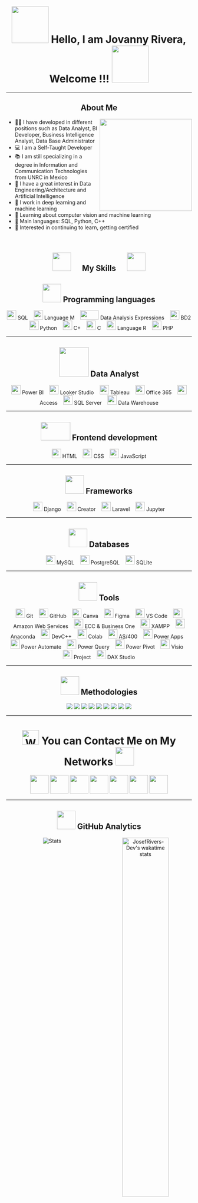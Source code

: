 <div align="center"> <h1 align="center"> <img src="https://media4.giphy.com/media/v1.Y2lkPTc5MGI3NjExcnQ1MDkzZTJoY2hmYnBsdnJmOHVhdHBlbWZ4ams2cmFhOXhndzFmMyZlcD12MV9pbnRlcm5hbF9naWZfYnlfaWQmY3Q9cw/zhYSVCirREeIZtONCI/giphy.gif" width="100px" height="100px"> Hello, I am Jovanny Rivera, Welcome !!! <img src="https://media2.giphy.com/media/v1.Y2lkPTc5MGI3NjExOHVsbHRjcWR0ZWtxZnVybHhqYWV4emFzYnpsNTQzemd0cmhzYmE2OCZlcD12MV9pbnRlcm5hbF9naWZfYnlfaWQmY3Q9cw/YRTTEUGIrOWyqkXjb8/giphy.gif" width="100px" height="100px"> </h1> </div>

-------------------

<div align="center">
<h2 align="center">About Me</a></h2>
</div>
<img align="right" src="https://github.com/7oSkaaa/7oSkaaa/blob/main/Images/Right_Side.gif?raw=true" width = 250px>

- 🧑‍💻 I have developed in different positions such as Data Analyst, BI Developer, Business Intelligence Analyst, Data Base Administrator
- 💻 I am a Self-Taught Developer
- 📚 I am still specializing in a degree in Information and Communication Technologies from UNRC in Mexico
- 📝 I have a great interest in Data Engineering/Architecture and Artificial Intelligence
- 🔭 I work in deep learning and machine learning
- 🌱 Learning about computer vision and machine learning
- 🌟 Main languages: SQL, Python, C++
- 🚩 Interested in continuing to learn, getting certified
<br>

<div align="center">
<h2 align="center"> <img src="https://media0.giphy.com/media/v1.Y2lkPTc5MGI3NjExcWh6Zzh0cmZqaHYxdnB3aDdzeWh1ODF6aTE3Mm44eTFmMTg5dHFkOSZlcD12MV9pbnRlcm5hbF9naWZfYnlfaWQmY3Q9cw/Zebztgv7jmkoLe1DoY/giphy.gif" width="50px" height="50px">&nbsp;&nbsp;&nbsp;&nbsp;&nbsp;&nbsp;My Skills&nbsp;&nbsp;&nbsp;&nbsp;&nbsp;&nbsp;<img src="https://media2.giphy.com/media/v1.Y2lkPTc5MGI3NjExeTVldjRpMGtubHpvaW5vYjFmcDVyaHZubXE2dXhpemVxcjZoemtudSZlcD12MV9pbnRlcm5hbF9naWZfYnlfaWQmY3Q9cw/wXTlDKOY0dFSfWU5cS/giphy.gif" width="50px" height="50px"> </a></h2>
</div>  
<div align="center">
<h2 align="center"> <img src="https://media3.giphy.com/media/v1.Y2lkPTc5MGI3NjExMnp1YzZxNDVuMHV5azFkNm01aWFzNzExdW81NHE2ZzloNTZmYXdhZyZlcD12MV9pbnRlcm5hbF9naWZfYnlfaWQmY3Q9cw/K77lWFobBeX5xcLsdp/giphy.gif" width="50px" height="50px"> Programming languages </a></h2>
</div>
<p align="center">
	<a><img src="https://img.icons8.com/?size=100&id=76899&format=png&color=ffffff" width="25px" height="25px"/> SQL </a>&nbsp;&nbsp;
	<a><img src="https://img.icons8.com/?size=100&id=38275&format=png&color=ffffff" width="25px" height="25px"/> Language M </a>&nbsp;&nbsp;
	<a><img src="https://powerbisp.com/wp-content/uploads/2020/10/Captura-de-pantalla-2020-10-07-132058.png" width="50px" height="25px"/> Data Analysis Expressions </a>&nbsp;&nbsp;
	<a><img src="https://img.icons8.com/?size=100&id=8305&format=png&color=ffffff" width="25px" height="25px"/> BD2 </a>&nbsp;&nbsp;
	<a><img src="https://img.icons8.com/?size=100&id=13441&format=png&color=000000" width="25px" height="25px"/> Python </a>&nbsp;&nbsp;
	<a><img src="https://img.icons8.com/?size=100&id=40669&format=png&color=000000" width="25px" height="25px"/> C+ </a>&nbsp;&nbsp;
	<a><img src="https://img.icons8.com/?size=100&id=40670&format=png&color=000000" width="25px" height="25px"/> C </a>&nbsp;&nbsp;
	<a><img src="https://img.icons8.com/?size=100&id=CLvQeiwFpit4&format=png&color=000000" width="25px" height="25px"/> Language R </a>&nbsp;&nbsp;
	<a><img src="https://img.icons8.com/?size=100&id=YrKoPXb4jv9l&format=png&color=000000" width="25px" height="25px"/> PHP </a>
</p>

-------------------

<div align="center">
<h2 align="center"> <img src="https://media4.giphy.com/media/v1.Y2lkPTc5MGI3NjExNTZvZG5lNGVmaGZic29la3NyN2Z3Z2RscWlyZDgwNGQ0MHlwM3psdSZlcD12MV9pbnRlcm5hbF9naWZfYnlfaWQmY3Q9cw/jTBW1D0MTq1qpS9OKW/giphy.gif" width="80px" height="80px"> Data Analyst </a></h2>
</div>
<p align="center">
	<a><img src="https://img.icons8.com/?size=100&id=Ny0t2MYrJ70p&format=png&color=000000" width="25px" height="25px"/> Power BI </a>&nbsp;&nbsp;
	<a><img src="https://img.icons8.com/?size=100&id=SruJhzn0nnLl&format=png&color=000000" width="25px" height="25px"/> Looker Studio </a>&nbsp;&nbsp;
	<a><img src="https://img.icons8.com/?size=100&id=9Kvi1p1F0tUo&format=png&color=000000" width="25px" height="25px"/> Tableau </a>&nbsp;&nbsp;
	<a><img src="https://img.icons8.com/?size=100&id=g7UKWvv49CoI&format=png&color=000000" width="25px" height="25px"/> Office 365 </a>&nbsp;&nbsp;
	<a><img src="https://img.icons8.com/?size=100&id=121160&format=png&color=000000" width="25px" height="25px"/> Access </a>&nbsp;&nbsp;
	<a><img src="https://img.icons8.com/?size=100&id=laYYF3dV0Iew&format=png&color=000000" width="25px" height="25px"/> SQL Server </a>&nbsp;&nbsp;
	<a><img src="https://img.icons8.com/?size=100&id=0NP-dr80pqTN&format=png&color=000000" width="25px" height="25px"/> Data Warehouse </a>
</p>

-------------------

<div align="center">
<h2 align="center"> <img src="https://media1.giphy.com/media/v1.Y2lkPTc5MGI3NjExaGR5OGtwbjZxeTNpZ3BhM3ZiZTB0ejQzZ3RrdGRyOXFtbjRkaDg3MiZlcD12MV9pbnRlcm5hbF9naWZfYnlfaWQmY3Q9cw/dzNSRoWOZtGUbnTXgM/giphy.gif" width="80px" height="50px"> Frontend development </a></h2>
</div>
<p align="center">
	<a><img src="https://img.icons8.com/?size=100&id=20909&format=png&color=000000" width="25px" height="25px"/> HTML </a>&nbsp;&nbsp;
	<a><img src="https://img.icons8.com/?size=100&id=21278&format=png&color=000000" width="25px" height="25px"/> CSS </a>&nbsp;&nbsp;
	<a><img src="https://img.icons8.com/?size=100&id=108784&format=png&color=000000" width="25px" height="25px"/> JavaScript </a>
</p>

-------------------

<div align="center">
<h2 align="center"> <img src="https://media2.giphy.com/media/v1.Y2lkPTc5MGI3NjExOHZmejlwdWJndzJhZzJrcXB6OWgzMXIwMnR2N3MweTN0OTlydzJnMiZlcD12MV9pbnRlcm5hbF9naWZfYnlfaWQmY3Q9cw/knh6IuGKMB4ySsg47z/giphy.gif" width="50px" height="50px"> Frameworks </a></h2>
</div>
<p align="center">
	<a><img src="https://img.icons8.com/?size=100&id=FIGDoN2v7gay&format=png&color=ffffff" width="25px" height="25px"/> Django </a>&nbsp;&nbsp;
	<a><img src="https://img.icons8.com/?size=100&id=47039&format=png&color=019E02" width="25px" height="25px"/> Creator </a>&nbsp;&nbsp;
	<a><img src="https://img.icons8.com/?size=100&id=hUvxmdu7Rloj&format=png&color=CC0000" width="25px" height="25px"/> Laravel </a>&nbsp;&nbsp;
	<a><img src="https://img.icons8.com/?size=100&id=J0SgMWzAxqFj&format=png&color=000000" width="25px" height="25px"/> Jupyter </a>
</p>

-------------------

<div align="center">
<h2 align="center"> <img src="https://media4.giphy.com/media/v1.Y2lkPTc5MGI3NjExaXk4aGxsenJqb3U2ZjZldHpvcmwxMXM3cHBvd2l2MGhzaGFjdGg1aiZlcD12MV9pbnRlcm5hbF9naWZfYnlfaWQmY3Q9cw/bkQWB9NuklnpShjT7d/giphy.gif" width="50px" height="50px"> Databases </a></h2>
</div>
<p align="center">
	<a><img src="https://img.icons8.com/?size=100&id=UFXRpPFebwa2&format=png&color=000000" width="25px" height="25px"/> MySQL </a>&nbsp;&nbsp;
	<a><img src="https://img.icons8.com/?size=100&id=38561&format=png&color=000000" width="25px" height="25px"/> PostgreSQL </a>&nbsp;&nbsp;
	<a><img src="https://img.icons8.com/?size=100&id=yjSayFwWHyCo&format=png&color=ffffff" width="25px" height="25px"/> SQLite </a>
</p>

-------------------

<div align="center">
<h2 align="center"> <img src="https://media3.giphy.com/media/v1.Y2lkPTc5MGI3NjExY2F6OWIwbWt2azBtd2huczhtdXUxajhjcXdoYTk0ZnZqYnl4anN6dyZlcD12MV9pbnRlcm5hbF9naWZfYnlfaWQmY3Q9cw/p2OBZ0crfuMlXcsiTU/giphy.gif" width="50px" height="50px"> Tools </a></h2>
</div>
<p align="center">
	<a><img src="https://img.icons8.com/?size=100&id=20906&format=png&color=000000" width="25px" height="25px"/> Git </a>&nbsp;&nbsp;
	<a><img src="https://img.icons8.com/?size=100&id=62856&format=png&color=ffffff" width="25px" height="25px"/> GitHub </a>&nbsp;&nbsp;
	<a><img src="https://img.icons8.com/?size=100&id=lAWjO4LexGga&format=png&color=000000" width="25px" height="25px"/> Canva </a>&nbsp;&nbsp;
	<a><img src="https://img.icons8.com/?size=100&id=zfHRZ6i1Wg0U&format=png&color=000000" width="25px" height="25px"/> Figma </a>&nbsp;&nbsp;
	<a><img src="https://img.icons8.com/?size=100&id=9OGIyU8hrxW5&format=png&color=000000" width="25px" height="25px"/> VS Code </a>&nbsp;&nbsp;
	<a><img src="https://img.icons8.com/?size=100&id=33039&format=png&color=000000" width="25px" height="25px"/> Amazon Web Services </a>&nbsp;&nbsp;
	<a><img src="https://img.icons8.com/?size=100&id=38192&format=png&color=000000" width="25px" height="25px"/> ECC & Business One </a>&nbsp;&nbsp;
	<a><img src="https://encrypted-tbn0.gstatic.com/images?q=tbn:ANd9GcSlSxPFELu8q6O4d1GSiWos73qQjFwKMVcnmg&s" width="25px" height="25px"/> XAMPP </a>&nbsp;&nbsp;
	<a><img src="https://img.icons8.com/?size=100&id=F4uMFPZgS0gt&format=png&color=000000" width="25px" height="25px"/> Anaconda </a>&nbsp;&nbsp;
	<a><img src="https://img.icons8.com/?size=100&id=n98knU41v5Aq&format=png&color=000000" width="25px" height="25px"/> DevC++ </a>&nbsp;&nbsp;
	<a><img src="https://img.icons8.com/?size=100&id=lOqoeP2Zy02f&format=png&color=000000" width="25px" height="25px"/> Colab </a>&nbsp;&nbsp;
	<a><img src="https://img.icons8.com/?size=100&id=31754&format=png&color=000000" width="25px" height="25px"/> AS/400 </a>&nbsp;&nbsp;
	<a><img src="https://img.icons8.com/?size=100&id=dFQ55kLSmeny&format=png&color=000000" width="25px" height="25px"/> Power Apps </a>&nbsp;&nbsp;
	<a><img src="https://img.icons8.com/?size=100&id=NAUAHKddarlE&format=png&color=000000" width="25px" height="25px"/> Power Automate </a>&nbsp;&nbsp;
	<a><img src="https://www.ted.com.my/wp-content/uploads/2018/06/Icon-power-query-100x100.png" width="25px" height="25px"/> Power Query </a>&nbsp;&nbsp;
	<a><img src="https://www.ted.com.my/wp-content/uploads/2018/06/Icon-power-pivot-100x100.png" width="25px" height="25px"/> Power Pivot </a>&nbsp;&nbsp;
	<a><img src="https://img.icons8.com/?size=100&id=NAUAHKddarlE&format=png&color=000000" width="25px" height="25px"/> Visio </a>&nbsp;&nbsp;
	<a><img src="https://img.icons8.com/?size=100&id=wRr_WQtDZK0m&format=png&color=000000" width="25px" height="25px"/> Project </a>&nbsp;&nbsp;
	<a><img src="https://cdn.sqlbi.com/wp-content/uploads/daxstudio-logo.svg" width="25px" height="25px"/> DAX Studio </a>
</p>

-------------------

<div align="center">
<h2 align="center"> <img src="https://media4.giphy.com/media/v1.Y2lkPTc5MGI3NjExdjB0Nml0ZTE5ZG1pZHUxdDlsb3N5bWxmZnd2NmplbHZhbm50NWxxdyZlcD12MV9pbnRlcm5hbF9naWZfYnlfaWQmY3Q9cw/L2a6y1s3D3lm8FxYpE/giphy.gif" width="50px" height="50px"> Methodologies </a></h2>
</div>
<p align="center">
	<a> <img src="https://img.shields.io/badge/Kanban-%23181717.svg?style=plastic&logo=googledocs&logoColor=white"/></a>
	<a> <img src="https://img.shields.io/badge/Scrum-%23181717.svg?style=plastic&logo=googledocs&logoColor=white"/></a>
	<a> <img src="https://img.shields.io/badge/Kaizen-%23181717.svg?style=plastic&logo=googledocs&logoColor=white"/></a>
	<a> <img src="https://img.shields.io/badge/Maching_Learning-%23181717.svg?style=plastic&logo=googledocs&logoColor=white"/></a>
	<a> <img src="https://img.shields.io/badge/Lean_Office-%23181717.svg?style=plastic&logo=googledocs&logoColor=white"/></a>
	<a> <img src="https://img.shields.io/badge/WorkShop-%23181717.svg?style=plastic&logo=googledocs&logoColor=white"/></a>
	<a> <img src="https://img.shields.io/badge/Data_Quality_Check-%23181717.svg?style=plastic&logo=googledocs&logoColor=white"/></a>
	<a> <img src="https://img.shields.io/badge/Data_Governance-%23181717.svg?style=plastic&logo=googledocs&logoColor=white"/></a>
	<a> <img src="https://img.shields.io/badge/Six_Sigma-%23181717.svg?style=plastic&logo=googledocs&logoColor=white"/></a>
</p>

-------------------

<div align="center">
<h1 align="center"> <img src="https://mwcorvettes.com/wp-content/uploads/2019/03/savethewave-300x252.gif" width="46" height="39" alt="Wave"> You can Contact Me on My Networks </a> <img src = "https://github.com/7oSkaaa/7oSkaaa/blob/main/Images/about_me.gif?raw=true" width = 50px> </h1>
</div>

<p align="center">
	<a href="https://discord.gg/Qtanxbvu"><img src = "https://img.icons8.com/?size=100&id=M725CLW4L7wE&format=png&color=000000" width="50px" height="50px"></a>
	<a href="https://github.com/JosefRivers-Dev"><img src="https://img.icons8.com/?size=100&id=62856&format=png&color=ffffff" width="50px" height="50px"/></a>
	<a href="https://www.linkedin.com/in/josef-rivera-b78108217"><img src="https://img.icons8.com/?size=100&id=114445&format=png&color=000000" width="50px" height="50px"/></a>
	<a href="Instagram"><img src="https://img.icons8.com/?size=100&id=32323&format=png&color=000000" width="50px" height="50px"/></a>
	<a href="Facebook"><img src="https://img.icons8.com/?size=100&id=114441&format=png&color=000000" width="50px" height="50px"/></a>
  	<a href="Tiktok"><img src="https://img.icons8.com/?size=100&id=118640&format=png&color=000000" width="50px" height="50px"/></a>
	<a href="Outlook"><img src="https://img.icons8.com/?size=100&id=13640&format=png&color=000000" width="50px" height="50px"/></a>
</p>

-------------------

<div align="center">
<h2 align="center"> <img src = "https://media3.giphy.com/media/v1.Y2lkPTc5MGI3NjExdGpwcDQ3ZGR2cDNtcHhzZnBrdGF5cTBsdzVqMWJvajlqYWhsdmZuZyZlcD12MV9pbnRlcm5hbF9naWZfYnlfaWQmY3Q9cw/jUQHpQ3UjFBfRlQekP/giphy.gif" width="50px" height="50px"> GitHub Analytics </a></h2>
</div>

<p align="center">
<a> <img alt="Stats" src="https://github-readme-stats.vercel.app/api?username=josefrivers-dev&count_private=true&show_icons=true&locale=es&include_all_commits=true&title_color=246bce&text_color=ffffff&bg_color=0d1117&hide_border=true&hide_title=false" /> </a>
<a> <img align="right" width="50%" alt="JosefRivers-Dev's wakatime stats" src="https://github-readme-stats.vercel.app/api/top-langs/?username=JosefRivers-Dev&layout=compact&show_icons=true&locale=es&title_color=246bce&text_color=ffffff&bg_color=0d1117&include_all_commits=true&hide_border=true&hide_title=false" /> </a>
</p>
